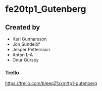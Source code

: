 # fe20tp1_Gutenberg

## Created by

- Karl Gunnarsson
- Jon Sundelöf
- Jesper Pettersson
- Anton L-A
- Onur Gürsoy

### Trello

<https://trello.com/b/eeqZfxxm/tp1-gutenberg>
